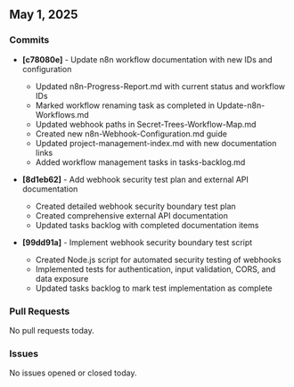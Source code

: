 ## May 1, 2025

### Commits

- **[c78080e]** - Update n8n workflow documentation with new IDs and configuration
  - Updated n8n-Progress-Report.md with current status and workflow IDs
  - Marked workflow renaming task as completed in Update-n8n-Workflows.md
  - Updated webhook paths in Secret-Trees-Workflow-Map.md
  - Created new n8n-Webhook-Configuration.md guide
  - Updated project-management-index.md with new documentation links
  - Added workflow management tasks in tasks-backlog.md

- **[8d1eb62]** - Add webhook security test plan and external API documentation
  - Created detailed webhook security boundary test plan
  - Created comprehensive external API documentation
  - Updated tasks backlog with completed documentation items

- **[99dd91a]** - Implement webhook security boundary test script
  - Created Node.js script for automated security testing of webhooks
  - Implemented tests for authentication, input validation, CORS, and data exposure
  - Updated tasks backlog to mark test implementation as complete

### Pull Requests

No pull requests today.

### Issues

No issues opened or closed today. 